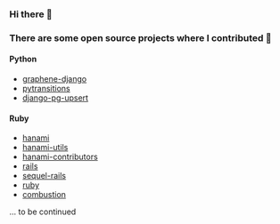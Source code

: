 ### Hi there 👋

### There are some open source projects where I contributed 🙌

####  Python
+ [graphene-django](https://github.com/graphql-python/graphene-django/commits?author=artofhuman)
+ [pytransitions](https://github.com/pytransitions/transitions/commits?author=artofhuman)
+ [django-pg-upsert](https://github.com/artofhuman/django-pg-upsert)

#### Ruby
+ [hanami](https://github.com/hanami/hanami/commits?author=artofhuman)
+ [hanami-utils](https://github.com/hanami/utils/commits?author=artofhuman)
+ [hanami-contributors](https://github.com/hanami/contributors/commits?author=artofhuman)
+ [rails](https://github.com/rails/rails/commits?author=artofhuman)
+ [sequel-rails](https://github.com/TalentBox/sequel-rails/commits?author=artofhuman)
+ [ruby](https://github.com/ruby/ruby/commits?author=artofhuman)
+ [combustion](https://github.com/pat/combustion/commits?author=artofhuman)


... to be continued
<!--
**artofhuman/artofhuman** is a ✨ _special_ ✨ repository because its `README.md` (this file) appears on your GitHub profile.

Here are some ideas to get you started:

- 🔭 I’m currently working on ...
- 🌱 I’m currently learning ...
- 👯 I’m looking to collaborate on ...
- 🤔 I’m looking for help with ...
- 💬 Ask me about ...
- 📫 How to reach me: ...
- 😄 Pronouns: ...
- ⚡ Fun fact: ...
-->
